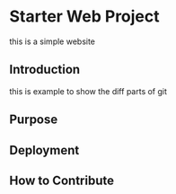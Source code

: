 # Starter Web Project

this is a simple website 

## Introduction 

this is example to show the diff parts of git

## Purpose 

## Deployment

## How to Contribute


